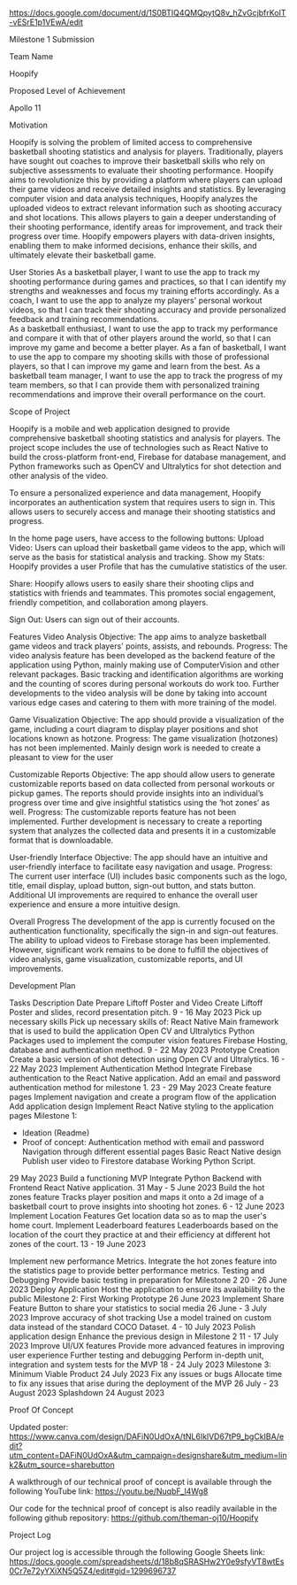https://docs.google.com/document/d/1S0BTIQ4QMQpytQ8v_hZvGcjbfrKoIT-vESrE1p1VEwA/edit

Milestone 1 Submission

Team Name

Hoopify

Proposed Level of Achievement

Apollo 11

Motivation

Hoopify is solving the problem of limited access to comprehensive basketball shooting statistics and analysis for players. Traditionally, players have sought out coaches to improve their basketball skills who rely on subjective assessments to evaluate their shooting performance. Hoopify aims to revolutionize this by providing a platform where players can upload their game videos and receive detailed insights and statistics. By leveraging computer vision and data analysis techniques, Hoopify analyzes the uploaded videos to extract relevant information such as shooting accuracy and shot locations. This allows players to gain a deeper understanding of their shooting performance, identify areas for improvement, and track their progress over time. Hoopify empowers players with data-driven insights, enabling them to make informed decisions, enhance their skills, and ultimately elevate their basketball game.

User Stories
As a basketball player, I want to use the app to track my shooting performance during games and practices, so that I can identify my strengths and weaknesses and focus my training efforts accordingly.
As a coach, I want to use the app to analyze my players' personal workout videos, so that I can track their shooting accuracy and provide personalized feedback and training recommendations.  
As a basketball enthusiast, I want to use the app to track my performance and compare it with that of other players around the world, so that I can improve my game and become a better player. 
As a fan of basketball, I want to use the app to compare my shooting skills with those of professional players, so that I can improve my game and learn from the best. 
As a basketball team manager, I want to use the app to track the progress of my team members, so that I can provide them with personalized training recommendations and improve their overall performance on the court. 

Scope of Project

Hoopify is a mobile and web application designed to provide comprehensive basketball shooting statistics and analysis for players. The project scope includes the use of technologies such as React Native to build the cross-platform front-end, Firebase for database management, and Python frameworks such as OpenCV and Ultralytics for shot detection and other analysis of the video.

To ensure a personalized experience and data management, Hoopify incorporates an authentication system that requires users to sign in. This allows users to securely access and manage their shooting statistics and progress.

In the home page users, have access to the following buttons:
Upload Video: Users can upload their basketball game videos to the app, which will serve as the basis for statistical analysis and tracking.
Show my Stats: Hoopify provides a user Profile that has the cumulative statistics of the user.

Share: Hoopify allows users to easily share their shooting clips and statistics with friends and teammates. This promotes social engagement, friendly competition, and collaboration among players.

Sign Out: Users can sign out of their accounts.

Features
Video Analysis
Objective: The app aims to analyze basketball game videos and track players' points, assists, and rebounds.
Progress: The video analysis feature has been developed as the backend feature of the application using Python, mainly making use of ComputerVision and other relevant packages. Basic tracking and identification algorithms are working and the counting of scores during personal workouts do work too. Further developments to the video analysis will be done by taking into account various edge cases and catering to them with more training of the model.

Game Visualization
Objective: The app should provide a visualization of the game, including a court diagram to display player positions and shot locations known as hotzone.
Progress: The game visualization (hotzones) has not been implemented. Mainly design work is needed to create a pleasant to view for the user

Customizable Reports
Objective: The app should allow users to generate customizable reports based on data collected from personal workouts or pickup games. The reports should provide insights into an individual’s progress over time and give insightful statistics using the ‘hot zones’ as well.
Progress: The customizable reports feature has not been implemented. Further development is necessary to create a reporting system that analyzes the collected data and presents it in a customizable format that is downloadable.


User-friendly Interface
Objective: The app should have an intuitive and user-friendly interface to facilitate easy navigation and usage.
Progress: The current user interface (UI) includes basic components such as the logo, title, email display, upload button, sign-out button, and stats button. Additional UI improvements are required to enhance the overall user experience and ensure a more intuitive design.

Overall Progress
The development of the app is currently focused on the authentication functionality, specifically the sign-in and sign-out features. The ability to upload videos to Firebase storage has been implemented. However, significant work remains to be done to fulfill the objectives of video analysis, game visualization, customizable reports, and UI improvements.

Development Plan

Tasks
Description
Date
Prepare Liftoff Poster and Video
Create Liftoff Poster and slides, record presentation pitch.
9 - 16 May 2023
Pick up necessary skills
Pick up necessary skills of:
React Native
Main framework that is used to build the application
Open CV and Ultralytics 
Python Packages used to implement the computer vision features
Firebase
Hosting, database and authentication method.
9 - 22 May 2023
Prototype Creation
Create a basic version of shot detection using Open CV and Ultralytics.
16 - 22 May 2023
Implement Authentication Method
Integrate Firebase authentication to the React Native application. Add an email and password authentication method for milestone 1.
23 - 29 May 2023
Create feature pages
Implement navigation and create a program flow of the application
Add application design
Implement React Native styling to the application pages
Milestone 1:
- Ideation (Readme)
- Proof of concept:
Authentication method with email and password
Navigation through different essential pages
Basic React Native design
Publish user video to Firestore database
Working Python Script.

29 May 2023
Build a functioning MVP
Integrate Python Backend with Frontend React Native application.
31 May - 5 June 2023
Build the hot zones feature
Tracks player position and maps it onto a 2d image of a basketball court to prove insights into shooting hot zones.
6 - 12 June 2023
Implement Location Features
Get location data so as to map the user's home court.
Implement Leaderboard features
Leaderboards based on the location of the court they practice at and their efficiency at different hot zones of the court.
13 - 19 June 2023


Implement new performance Metrics.
Integrate the hot zones feature into the statistics page to provide better performance metrics.
Testing and Debugging
Provide basic testing in preparation for Milestone 2
20 - 26 June 2023
Deploy Application
Host the application to ensure its availability to the public
Milestone 2: First Working Prototype
26 June 2023
Implement Share Feature
Button to share your statistics to social media
26 June - 3 July 2023
Improve accuracy of shot tracking
Use a model trained on custom data instead of the standard COCO Dataset.
4 - 10 July 2023
Polish application design
Enhance the previous design in Milestone 2 
11 - 17 July 2023
Improve UI/UX features
Provide more advanced features in improving user experience
Further testing and debugging
Perform in-depth unit, integration and system tests for the MVP
18 - 24 July 2023
Milestone 3: Minimum Viable Product
24 July 2023
Fix any issues or bugs
Allocate time to fix any issues that arise during the deployment of the MVP
26 July - 23 August 2023
Splashdown
24 August 2023


Proof Of Concept

Updated poster:
https://www.canva.com/design/DAFiN0UdOxA/tNL6IklVD67tP9_bgCkIBA/edit?utm_content=DAFiN0UdOxA&utm_campaign=designshare&utm_medium=link2&utm_source=sharebutton

A walkthrough of our technical proof of concept is available through the following YouTube link:
https://youtu.be/NuqbF_l4Wg8

Our code for the technical proof of concept is also readily available in the following github repository:
https://github.com/theman-oj10/Hoopify


Project Log

Our project log is accessible through the following Google Sheets link:
https://docs.google.com/spreadsheets/d/18b8qSRASHw2Y0e9sfyVT8wtEs0Cr7e72yYXiXN5Q5Z4/edit#gid=1299696737

